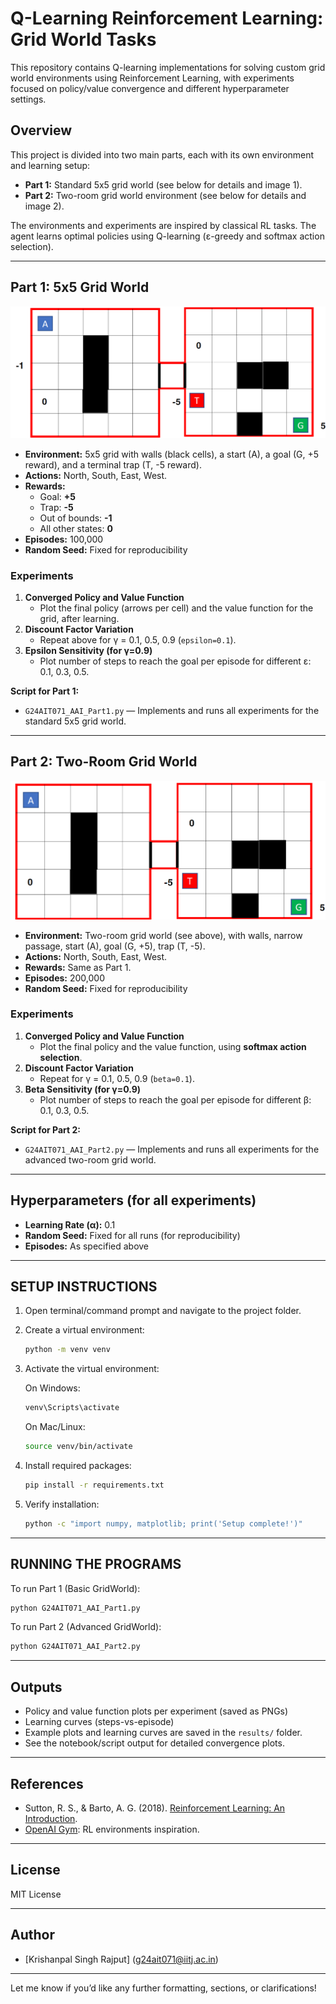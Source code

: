 # Q-Learning Reinforcement Learning: Grid World Tasks

This repository contains Q-learning implementations for solving custom grid world environments using Reinforcement Learning, with experiments focused on policy/value convergence and different hyperparameter settings.

## Overview

This project is divided into two main parts, each with its own environment and learning setup:

- **Part 1:** Standard 5x5 grid world (see below for details and image 1).
- **Part 2:** Two-room grid world environment (see below for details and image 2).

The environments and experiments are inspired by classical RL tasks. The agent learns optimal policies using Q-learning (ε-greedy and softmax action selection).

---

## Part 1: 5x5 Grid World

![Grid World 1](./Part1.png)

- **Environment:** 5x5 grid with walls (black cells), a start (A), a goal (G, +5 reward), and a terminal trap (T, -5 reward).
- **Actions:** North, South, East, West.
- **Rewards:**
  - Goal: **+5**
  - Trap: **-5**
  - Out of bounds: **-1**
  - All other states: **0**
- **Episodes:** 100,000
- **Random Seed:** Fixed for reproducibility

### Experiments

1. **Converged Policy and Value Function**
    - Plot the final policy (arrows per cell) and the value function for the grid, after learning.
2. **Discount Factor Variation**
    - Repeat above for γ = 0.1, 0.5, 0.9 (`epsilon=0.1`).
3. **Epsilon Sensitivity (for γ=0.9)**
    - Plot number of steps to reach the goal per episode for different ε: 0.1, 0.3, 0.5.

**Script for Part 1:**
- `G24AIT071_AAI_Part1.py` — Implements and runs all experiments for the standard 5x5 grid world.

---

## Part 2: Two-Room Grid World

![Grid World 2](./Part2.png)

- **Environment:** Two-room grid world (see above), with walls, narrow passage, start (A), goal (G, +5), trap (T, -5).
- **Actions:** North, South, East, West.
- **Rewards:** Same as Part 1.
- **Episodes:** 200,000
- **Random Seed:** Fixed for reproducibility

### Experiments

1. **Converged Policy and Value Function**
    - Plot the final policy and the value function, using **softmax action selection**.
2. **Discount Factor Variation**
    - Repeat for γ = 0.1, 0.5, 0.9 (`beta=0.1`).
3. **Beta Sensitivity (for γ=0.9)**
    - Plot number of steps to reach the goal per episode for different β: 0.1, 0.3, 0.5.

**Script for Part 2:**
- `G24AIT071_AAI_Part2.py` — Implements and runs all experiments for the advanced two-room grid world.

---

## Hyperparameters (for all experiments)

- **Learning Rate (α):** 0.1
- **Random Seed:** Fixed for all runs (for reproducibility)
- **Episodes:** As specified above

---

## SETUP INSTRUCTIONS

1. Open terminal/command prompt and navigate to the project folder.

2. Create a virtual environment:
   ```bash
   python -m venv venv
   ```

3. Activate the virtual environment:

   On Windows:
   ```bash
   venv\Scripts\activate
   ```

   On Mac/Linux:
   ```bash
   source venv/bin/activate
   ```

4. Install required packages:
   ```bash
   pip install -r requirements.txt
   ```

5. Verify installation:
   ```bash
   python -c "import numpy, matplotlib; print('Setup complete!')"
   ```

---

## RUNNING THE PROGRAMS

To run Part 1 (Basic GridWorld):
```bash
python G24AIT071_AAI_Part1.py
```

To run Part 2 (Advanced GridWorld):
```bash
python G24AIT071_AAI_Part2.py
```

---

## Outputs

- Policy and value function plots per experiment (saved as PNGs)
- Learning curves (steps-vs-episode)
- Example plots and learning curves are saved in the `results/` folder.
- See the notebook/script output for detailed convergence plots.

---

## References

- Sutton, R. S., & Barto, A. G. (2018). [Reinforcement Learning: An Introduction](http://incompleteideas.net/book/the-book.html).
- [OpenAI Gym](https://gym.openai.com/): RL environments inspiration.

---

## License

MIT License

---

## Author

- [Krishanpal Singh Rajput] (g24ait071@iitj.ac.in)

---

Let me know if you’d like any further formatting, sections, or clarifications!
